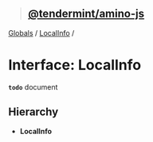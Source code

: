 > ## [@tendermint/amino-js](../README.md)

[Globals](../README.md) / [LocalInfo](localinfo.md) /

# Interface: LocalInfo

**`todo`** document

## Hierarchy

* **LocalInfo**
